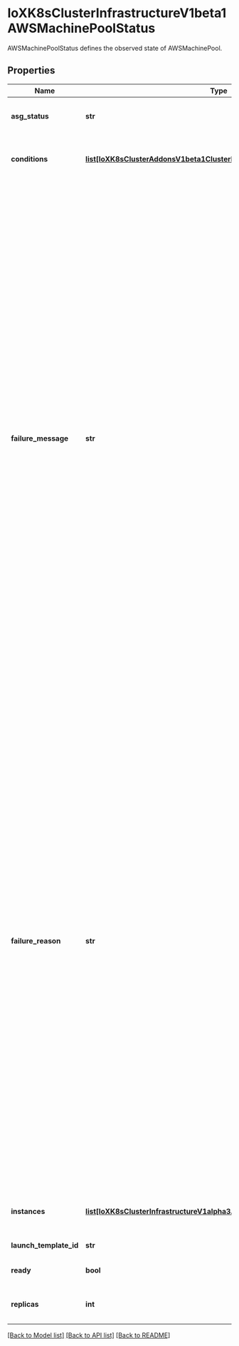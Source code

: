 # IoXK8sClusterInfrastructureV1beta1AWSMachinePoolStatus

AWSMachinePoolStatus defines the observed state of AWSMachinePool.
## Properties
Name | Type | Description | Notes
------------ | ------------- | ------------- | -------------
**asg_status** | **str** | ASGStatus is a status string returned by the autoscaling API. | [optional] 
**conditions** | [**list[IoXK8sClusterAddonsV1beta1ClusterResourceSetStatusConditions]**](IoXK8sClusterAddonsV1beta1ClusterResourceSetStatusConditions.md) | Conditions defines current service state of the AWSMachinePool. | [optional] 
**failure_message** | **str** | FailureMessage will be set in the event that there is a terminal problem reconciling the Machine and will contain a more verbose string suitable for logging and human consumption.   This field should not be set for transitive errors that a controller faces that are expected to be fixed automatically over time (like service outages), but instead indicate that something is fundamentally wrong with the Machine&#39;s spec or the configuration of the controller, and that manual intervention is required. Examples of terminal errors would be invalid combinations of settings in the spec, values that are unsupported by the controller, or the responsible controller itself being critically misconfigured.   Any transient errors that occur during the reconciliation of Machines can be added as events to the Machine object and/or logged in the controller&#39;s output. | [optional] 
**failure_reason** | **str** | FailureReason will be set in the event that there is a terminal problem reconciling the Machine and will contain a succinct value suitable for machine interpretation.   This field should not be set for transitive errors that a controller faces that are expected to be fixed automatically over time (like service outages), but instead indicate that something is fundamentally wrong with the Machine&#39;s spec or the configuration of the controller, and that manual intervention is required. Examples of terminal errors would be invalid combinations of settings in the spec, values that are unsupported by the controller, or the responsible controller itself being critically misconfigured.   Any transient errors that occur during the reconciliation of Machines can be added as events to the Machine object and/or logged in the controller&#39;s output. | [optional] 
**instances** | [**list[IoXK8sClusterInfrastructureV1alpha3AWSMachinePoolStatusInstances]**](IoXK8sClusterInfrastructureV1alpha3AWSMachinePoolStatusInstances.md) | Instances contains the status for each instance in the pool | [optional] 
**launch_template_id** | **str** | The ID of the launch template | [optional] 
**ready** | **bool** | Ready is true when the provider resource is ready. | [optional] 
**replicas** | **int** | Replicas is the most recently observed number of replicas | [optional] 

[[Back to Model list]](../README.md#documentation-for-models) [[Back to API list]](../README.md#documentation-for-api-endpoints) [[Back to README]](../README.md)


